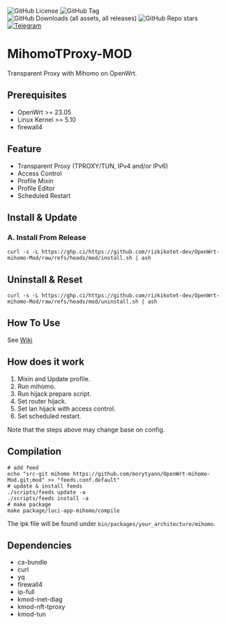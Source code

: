 ![GitHub License](https://img.shields.io/github/license/morytyann/OpenWrt-mihomo?style=for-the-badge&logo=github) ![GitHub Tag](https://img.shields.io/github/v/release/rizkikotet-dev/OpenWrt-mihomo-Mod?style=for-the-badge&logo=github) ![GitHub Downloads (all assets, all releases)](https://img.shields.io/github/downloads/rizkikotet-dev/OpenWrt-mihomo-Mod/total?style=for-the-badge&logo=github) ![GitHub Repo stars](https://img.shields.io/github/stars/rizkikotet-dev/OpenWrt-mihomo-Mod?style=for-the-badge&logo=github) [![Telegram](https://img.shields.io/badge/Contact-Telegram-26A5E4?style=for-the-badge&logo=telegram)](https://t.me/RizkiKotet)

# MihomoTProxy-MOD

Transparent Proxy with Mihomo on OpenWrt.

## Prerequisites

- OpenWrt >= 23.05
- Linux Kernel >= 5.10
- firewall4

## Feature

- Transparent Proxy (TPROXY/TUN, IPv4 and/or IPv6)
- Access Control
- Profile Mixin
- Profile Editor
- Scheduled Restart

## Install & Update

### A. Install From Release

```shell
curl -s -L https://ghp.ci/https://github.com/rizkikotet-dev/OpenWrt-mihomo-Mod/raw/refs/heads/mod/install.sh | ash
```

## Uninstall & Reset

```shell
curl -s -L https://ghp.ci/https://github.com/rizkikotet-dev/OpenWrt-mihomo-Mod/raw/refs/heads/mod/uninstall.sh | ash
```

## How To Use

See [Wiki](https://github.com/morytyann/OpenWrt-mihomo/wiki)

## How does it work

1. Mixin and Update profile.
2. Run mihomo.
3. Run hijack prepare script.
4. Set router hijack.
5. Set lan hijack with access control.
6. Set scheduled restart.

Note that the steps above may change base on config.

## Compilation

```shell
# add feed
echo "src-git mihomo https://github.com/morytyann/OpenWrt-mihomo-Mod.git;mod" >> "feeds.conf.default"
# update & install feeds
./scripts/feeds update -a
./scripts/feeds install -a
# make package
make package/luci-app-mihomo/compile
```

The ipk file will be found under `bin/packages/your_architecture/mihomo`.

## Dependencies

- ca-bundle
- curl
- yq
- firewall4
- ip-full
- kmod-inet-diag
- kmod-nft-tproxy
- kmod-tun
